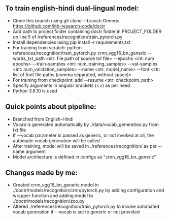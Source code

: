 ## To train english-hindi dual-lingual model:
- Clone this branch using git clone --branch Generic https://github.com/iitb-research-code/doctr
- Add path to project folder containing doctr folder in PROJECT_FOLDER on line 5 of /references/recognition/train_pytorch.py
- Install dependencies using pip install -r requirements.txt
- For training from scratch: python references/recognition/train_pytorch.py crnn_vgg16_bn_generic --words_txt_path <str: file path of source txt file> --epochs <int: num epochs> --train-samples <int: num_training_samples> --val-samples <int: num_validation_samples> --name <str: model_name> --font <str: list of font file paths (comma separated, without space)>
- For training from checkpoint: add --resume <str: checkpoint_path>
- Specify arguments in angular brackets (<>) as per need
- Python 3.8.10 is used
## Quick points about pipeline:
- Branched from English-Hindi
- Vocab is generated automatically by ./data/vocab_generation.py from txt file
- If --vocab parameter is passed as generic, or not invoked at all, the automatic vocab generation will be called
- After training, model will be saved in ./references/recognition/ as per --name argument
- Model architecture is defined in configs as "crnn_vgg16_bn_generic"
## Changes made by me:
- Created crnn_vgg16_bn_generic model in ./doctr/models/recognition/crnn/pytorch.py by adding configuration and wrapper function and adding model to ./doctr/models/recognition/zoo.py
- Altered ./references/recognition/train_pytorch.py to invoke automated vocab generation if --vocab is set to generic or not provided
